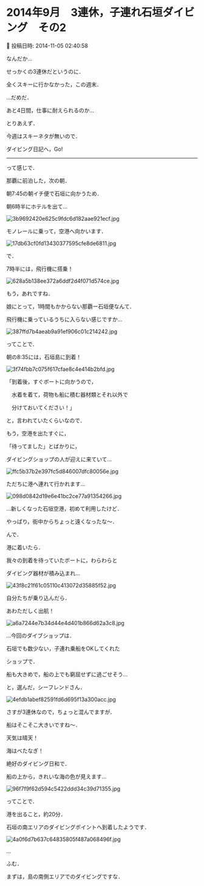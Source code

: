 # 2014年9月　3連休，子連れ石垣ダイビング　その2

📅 投稿日時: 2014-11-05 02:40:58

なんだか…


せっかくの3連休だというのに．


全くスキーに行かなかった，この週末．


…だめだ．


あと4日間，仕事に耐えられるのか…





とりあえず．


今週はスキーネタが無いので．


ダイビング日記へ，Go!


---





って感じで．





那覇に前泊した，次の朝．


朝7:45の朝イチ便で石垣に向かうため．


朝6時半にホテルを出て…




![3b9692420e625c9fdc6d182aae921ecf.jpg](images/3b9692420e625c9fdc6d182aae921ecf.jpg)




モノレールに乗って，空港へ向かいます．




![17db63cf0fd13430377595cfe8de6811.jpg](images/17db63cf0fd13430377595cfe8de6811.jpg)







で．


7時半には，飛行機に搭乗！




![628a5b138ee372a6ddf2d4f071d574ce.jpg](images/628a5b138ee372a6ddf2d4f071d574ce.jpg)




もう，あれですね．


娘にとって，1時間もかからない那覇ー石垣便なんて．


飛行機に乗っているうちに入らない感じですか…




![387ffd7b4aeab9a91ef906c01c214242.jpg](images/387ffd7b4aeab9a91ef906c01c214242.jpg)




ってことで．


朝の8:35には，石垣島に到着！




![3f74fbb7c075f617cfae8c4e414b2bfd.jpg](images/3f74fbb7c075f617cfae8c4e414b2bfd.jpg)







「到着後，すぐボートに向かうので，


　水着を着て，荷物も船に積む器材類とそれ以外で


　分けておいてください！」


と，言われていたくらいなので．


もう，空港を出たすぐに，


「待ってました」とばかりに，


ダイビングショップの人が迎えに来ていて…




![ffc5b37b2e397fc5d846007dfc80056e.jpg](images/ffc5b37b2e397fc5d846007dfc80056e.jpg)




ただちに港へ連れて行かれます…




![098d0842d19e6e41bc2ce77a91354266.jpg](images/098d0842d19e6e41bc2ce77a91354266.jpg)




…新しくなった石垣空港，初めて利用したけど．


やっぱり，街中からちょっと遠くなったな～．





んで．


港に着いたら．


我々の到着を待っていたボートに，わらわらと


ダイビング器材が積み込まれ…




![43f8c21f61c05110c413072d35885f52.jpg](images/43f8c21f61c05110c413072d35885f52.jpg)




自分たちが乗り込んだら．


あわただしく出航！




![a6a7244e7b34d44e4d401b866d62a3c8.jpg](images/a6a7244e7b34d44e4d401b866d62a3c8.jpg)







…今回のダイブショップは．


石垣でも数少ない，子連れ乗船をOKしてくれた


ショップで．


船も大きめで，船の上でも窮屈せずに過ごせそう…


と，選んだ，シーフレンドさん．




![4efdb1abef82591fd6d695f13a300acc.jpg](images/4efdb1abef82591fd6d695f13a300acc.jpg)




さすが3連休なので，ちょっと混んでますが．


船はそこそこ大きいですね～．





天気は晴天！


海はべたなぎ！


絶好のダイビング日和で．


船の上から，きれいな海の色が見えます…




![96f7f9f62d594c5422ddd34c39d71355.jpg](images/96f7f9f62d594c5422ddd34c39d71355.jpg)







ってことで．


港を出ること，約20分．


石垣の南エリアのダイビングポイントへ到着したようです．




![4a0f6d7b637c64835805f487a068496f.jpg](images/4a0f6d7b637c64835805f487a068496f.jpg)




…


ふむ．


まずは，島の南側エリアでのダイビングですな．
